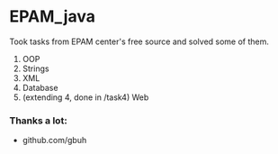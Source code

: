 # EPAM_java
Took tasks from EPAM center's free source and solved some of them.
1. OOP
2. Strings
3. XML
4. Database
5. (extending 4, done in /task4) Web

### Thanks a lot:
- github.com/gbuh
